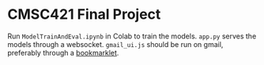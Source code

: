 # CMSC421 Final Project

Run ```ModelTrainAndEval.ipynb``` in Colab to train the models.
```app.py``` serves the models through a websocket. 
```gmail_ui.js``` should be run on gmail, preferably through a [bookmarklet](https://www.yourjs.com/bookmarklet/). 

